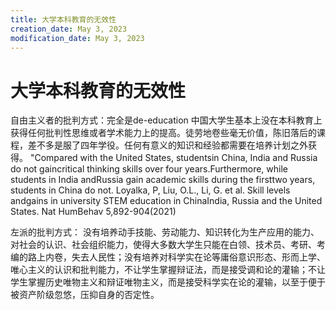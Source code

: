 ```yaml
---
title: 大学本科教育的无效性
creation_date: May 3, 2023
modification_date: May 3, 2023
---
```



# 大学本科教育的无效性

自由主义者的批判方式：完全是de-education
中国大学生基本上没在本科教育上获得任何批判性思维或者学术能力上的提高。徒劳地卷些毫无价值，陈旧落后的课程，差不多是服了四年学役。任何有意义的知识和经验都需要在培养计划之外获得。
"Compared with the United States, studentsin China, India and Russia do not gaincritical thinking skills over four years.Furthermore, while students in India andRussia gain academic skills during the firsttwo years, students in China do not.
Loyalka, P, Liu, O.L., Li, G. et al. Skill levels andgains in university STEM education in ChinaIndia, Russia and the United States. Nat HumBehav 5,892-904(2021)

左派的批判方式：
没有培养动手技能、劳动能力、知识转化为生产应用的能力、对社会的认识、社会组织能力，使得大多数大学生只能在白领、技术员、考研、考编的路上内卷，失去人民性；没有培养对科学实在论等庸俗意识形态、形而上学、唯心主义的认识和批判能力，不让学生掌握辩证法，而是接受调和论的灌输；不让学生掌握历史唯物主义和辩证唯物主义，而是接受科学实在论的灌输，以至于便于被资产阶级忽悠，压抑自身的否定性。
